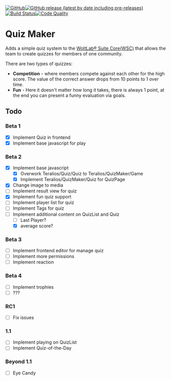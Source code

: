 [![GitHub](https://img.shields.io/github/license/Teralios/QuizMaker?style=flat-square)](https://www.gnu.org/licenses/gpl-3.0.txt)[![GitHub release (latest by date including pre-releases)](https://img.shields.io/github/v/release/teralios/QuizMaker?include_prereleases&style=flat-square)](https://github.com/Teralios/QuizMaker/releases)[![Build Status](https://img.shields.io/travis/Teralios/QuizMaker.svg?style=flat-square)](https://travis-ci.org/Teralios/QuizMaker)[![Code Quality](https://img.shields.io/scrutinizer/g/Teralios/QuizMaker.svg?style=flat-square)](https://scrutinizer-ci.com/g/Teralios/QuizMaker/)
# Quiz Maker
Adds a simple quiz system to the [WoltLab® Suite Core(WSC)](https://www.woltlab.com/features/) that allows the team to create quizzes for members of one community.

There are two types of quizzes:
  * __Competition__ - where members compete against each other for the high score. The value of the correct answer drops from 10 points to 1 over time.
  * __Fun__ - Here it doesn't matter how long it takes, there is always 1 point, at the end you can present a funny evaluation via goals.

## Todo
### Beta 1
  - [x] Implement Quiz in frontend
  - [x] Implement base javascript for play

### Beta 2
  - [x] Implement base javascript
    - [x] Overwork Teralios/Quiz/Quiz to Teralios/QuizMaker/Game
    - [x] Implement Teralios/QuizMaker/Quiz for QuizPage
  - [x] Change image to media
  - [ ] Implement result view for quiz
  - [x] Implement fun quiz support
  - [ ] Implement player list for quiz
  - [ ] Implement Tags for quiz
  - [ ] Implement additional content on QuizList and Quiz
    - [ ] Last Player?
    - [x] average score?

### Beta 3
  - [ ] Implement frontend editor for manage quiz
  - [ ] Implement more permissions
  - [ ] Implement reaction

### Beta 4
  - [ ] Implement trophies
  - [ ] ???
 
### RC1
  - [ ] Fix issues

### 1.1
  - [ ] Implement playing on QuizList
  - [ ] Implement Quiz-of-the-Day

### Beyond 1.1
  - [ ] Eye Candy